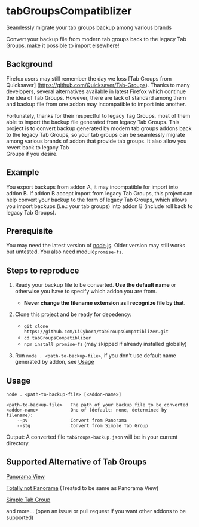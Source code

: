 # tabGroupsCompatiblizer

Seamlessly migrate your tab groups backup among various brands 

Convert your backup file from modern tab groups back to the legacy Tab Groups, 
make it possible to import elsewhere!

## Background

Firefox users may still remember the day we loss [Tab Groups from Quicksaver]
(https://github.com/Quicksaver/Tab-Groups). Thanks to many developers, several 
alternatives available in latest Firefox which continue the idea of Tab Groups. 
However, there are lack of standard among them and backup file from one addon 
may incompatible to import into another.

Fortunately, thanks for their respectful to legacy Tag Groups, most of them able 
to import the backup file generated from legacy Tab Groups. This project is to 
convert backup generated by modern tab groups addons back to the legacy Tab 
Groups, so your tab groups can be seamlessly migrate among various brands of 
addon that provide tab groups. It also allow you revert back to legacy Tab  
Groups if you desire.

## Example

You export backups from addon A, it may incompatible for import into addon B. 
If addon B accept import from legacy Tab Groups, this project can help convert
your backup to the form of legacy Tab Groups, which allows you import backups
(i.e.: your tab groups) into addon B (include roll back to legacy Tab Groups).


## Prerequisite

You may need the latest version of [node.js](https://nodejs.org/en/). Older 
version may still works but untested. You also need module`promise-fs`.

## Steps to reproduce

1. Ready your backup file to be converted. **Use the default name** or 
otherwise you have to specify which addon you are from.
	- **Never change the filename extension as I recognize file by that.**

2. Clone this project and be ready for depedency:
	- `git clone https://github.com/LiCybora/tabGroupsCompatiblizer.git`
	- `cd tabGroupsCompatiblizer`
	- `npm install promise-fs` (may skipped if already installed globally)

3. Run `node . <path-to-backup-file>`, if you don't use default name generated 
	by addon, see [Usage](https://github.com/LiCybora/tabGroupsCompatiblizer#Usage)

## Usage
```
node . <path-to-backup-file> [<addon-name>] 

<path-to-backup-file>	The path of your backup file to be converted
<addon-name>			One of (default: none, determined by filename):
	--pv				Convert from Panorama
	--stg				Convert from Simple Tab Group

```

Output: A converted file `tabGroups-backup.json` will be in your current directory.

## Supported Alternative of Tab Groups

[Panorama View](https://github.com/photodiode/panorama-view/)

[Totally not Panorama](https://github.com/nyordanov/panorama) (Treated to be same as Panorama View)

[Simple Tab Group](https://github.com/Drive4ik/simple-tab-groups)

and more... (open an issue or pull request if you want other addons to be supported)
